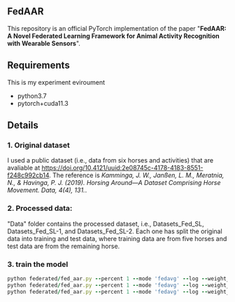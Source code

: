## FedAAR

This repository is an official PyTorch implementation of the paper "__FedAAR: A Novel Federated Learning Framework for Animal Activity Recognition with Wearable Sensors__".

## Requirements

This is my experiment eviroument
- python3.7
- pytorch+cuda11.3

## Details
### 1. Original dataset
I used a public dataset (i.e., data from six horses and activities) that are avaliable at
https://doi.org/10.4121/uuid:2e08745c-4178-4183-8551-f248c992cb14. 
The reference is _Kamminga, J. W., Janßen, L. M., Meratnia, N., & Havinga, P. J. (2019). Horsing Around—A Dataset Comprising Horse Movement. Data, 4(4), 131._.

### 2. Processed data:
"Data" folder contains the processed dataset, i.e., Datasets_Fed_SL, Datasets_Fed_SL-1, and Datasets_Fed_SL-2. Each one has split the original data into training and test data, where training data are from five horses and test data are from the remaining horse.

### 3. train the model

```ruby
python federated/fed_aar.py --percent 1 --mode 'fedavg' --log --weight_d 0.15 --wk_iters 1 --seed 3 --beta=5e-2 --temp=1 --data_path 'Datasets_Fed_SL'
python federated/fed_aar.py --percent 1 --mode 'fedavg' --log --weight_d 0.15 --wk_iters 1 --seed 3 --beta=5e-2 --temp=1 --data_path 'Datasets_Fed_SL-1'
python federated/fed_aar.py --percent 1 --mode 'fedavg' --log --weight_d 0.15 --wk_iters 1 --seed 3 --beta=5e-2 --temp=1 --data_path 'Datasets_Fed_SL-2'
```

